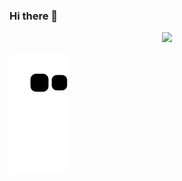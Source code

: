 ### Hi there 👋

<p align="center">
  <a href="https://github.com/DenverCoder1/readme-typing-svg"><img src="https://readme-typing-svg.demolab.com/?font=Fira+Code&pause=1000&width=435&lines=Junior+Developer;Amateur+Graphic+Designer;Game+Server+Developer;Always+Learning"></a>
</p>

![Snake animation](https://github.com/rafaballerini/rafaballerini/blob/output/github-contribution-grid-snake.svg)

